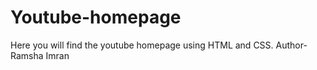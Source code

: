 # Youtube-homepage
Here you will find the youtube homepage using HTML and CSS.
Author- Ramsha Imran

